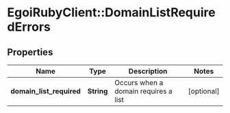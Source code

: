 # EgoiRubyClient::DomainListRequiredErrors

## Properties
Name | Type | Description | Notes
------------ | ------------- | ------------- | -------------
**domain_list_required** | **String** | Occurs when a domain requires a list | [optional] 


